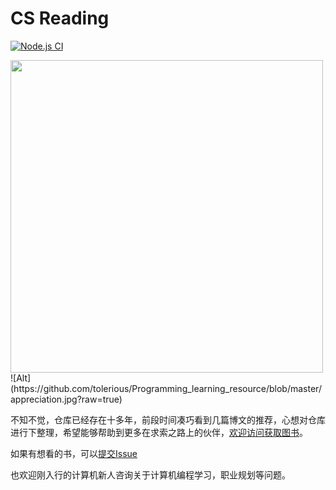 # CS Reading
[![Node.js CI](https://github.com/tolerious/Programming_learning_resource/actions/workflows/node.js.yml/badge.svg?branch=master)](https://github.com/tolerious/Programming_learning_resource/actions/workflows/node.js.yml)

<img src="https://github.com/tolerious/Programming_learning_resource/blob/master/logo-color.png?raw=true" style="height:500px">
![Alt](https://github.com/tolerious/Programming_learning_resource/blob/master/appreciation.jpg?raw=true)

不知不觉，仓库已经存在十多年，前段时间凑巧看到几篇博文的推荐，心想对仓库进行下整理，希望能够帮助到更多在求索之路上的伙伴，[欢迎访问获取图书](http://csreading.cn)。

如果有想看的书，可以[提交Issue](https://github.com/tolerious/Programming_learning_resource/issues/new)

也欢迎刚入行的计算机新人咨询关于计算机编程学习，职业规划等问题。

